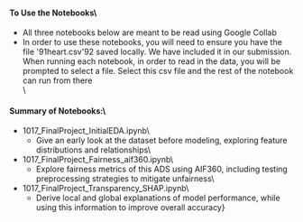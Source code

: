 #### To Use the Notebooks\
- All three notebooks below are meant to be read using Google Collab
- In order to use these notebooks, you will need to ensure you have the file \'91heart.csv\'92 saved locally. We have included it in our submission. When running each notebook, in order to read in the data, you will be prompted to select a file. Select this csv file and the rest of the notebook can run from there\
\
#### Summary of Notebooks:\
- 1017_FinalProject_InitialEDA.ipynb\
	- Give an early look at the dataset before modeling, exploring feature distributions and relationships\
- 1017_FinalProject_Fairness_aif360.ipynb\
	- Explore fairness metrics of this ADS using AIF360, including testing preprocessing strategies to mitigate unfairness\
- 1017_FinalProject_Transparency_SHAP.ipynb\
	- Derive local and global explanations of model performance, while using this information to improve overall accuracy}

